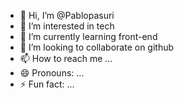 - 👋 Hi, I’m @Pablopasuri
- 👀 I’m interested in tech
- 🌱 I’m currently learning front-end
- 💞️ I’m looking to collaborate on github
- 📫 How to reach me ...
- 😄 Pronouns: ...
- ⚡ Fun fact: ...

<!---
Pablopasuri/Pablopasuri is a ✨ special ✨ repository because its `README.md` (this file) appears on your GitHub profile.
You can click the Preview link to take a look at your changes.
--->
